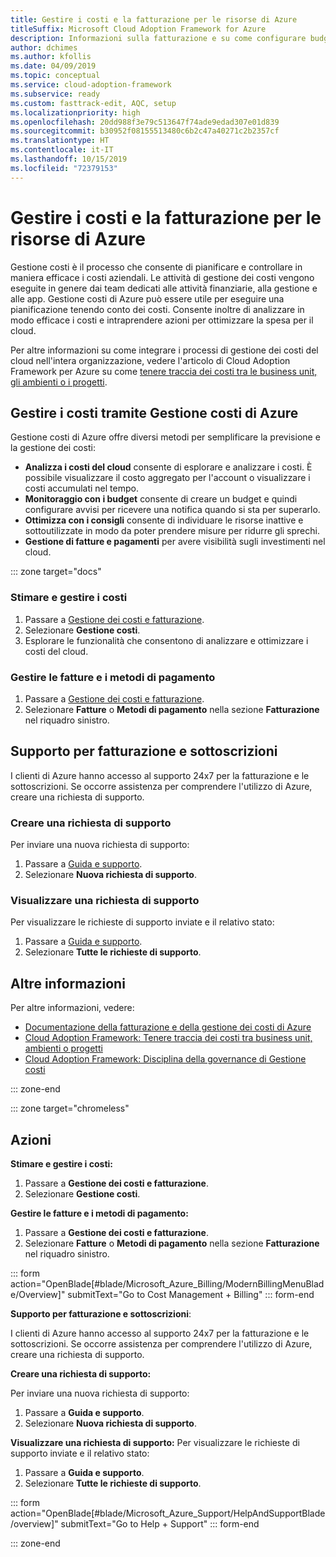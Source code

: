 ```yaml
---
title: Gestire i costi e la fatturazione per le risorse di Azure
titleSuffix: Microsoft Cloud Adoption Framework for Azure
description: Informazioni sulla fatturazione e su come configurare budget e pagamenti per le risorse di Azure.
author: dchimes
ms.author: kfollis
ms.date: 04/09/2019
ms.topic: conceptual
ms.service: cloud-adoption-framework
ms.subservice: ready
ms.custom: fasttrack-edit, AQC, setup
ms.localizationpriority: high
ms.openlocfilehash: 20dd988f3e79c513647f74ade9edad307e01d839
ms.sourcegitcommit: b30952f08155513480c6b2c47a40271c2b2357cf
ms.translationtype: HT
ms.contentlocale: it-IT
ms.lasthandoff: 10/15/2019
ms.locfileid: "72379153"
---
```

# <a name="manage-costs-and-billing-for-your-azure-resources"></a>Gestire i costi e la fatturazione per le risorse di Azure

Gestione costi è il processo che consente di pianificare e controllare in maniera efficace i costi aziendali. Le attività di gestione dei costi vengono eseguite in genere dai team dedicati alle attività finanziarie, alla gestione e alle app. Gestione costi di Azure può essere utile per eseguire una pianificazione tenendo conto dei costi. Consente inoltre di analizzare in modo efficace i costi e intraprendere azioni per ottimizzare la spesa per il cloud.

Per altre informazioni su come integrare i processi di gestione dei costi del cloud nell'intera organizzazione, vedere l'articolo di Cloud Adoption Framework per Azure su come [tenere traccia dei costi tra le business unit, gli ambienti o i progetti](../azure-best-practices/track-costs.md).

## <a name="manage-your-costs-with-azure-cost-management"></a>Gestire i costi tramite Gestione costi di Azure

Gestione costi di Azure offre diversi metodi per semplificare la previsione e la gestione dei costi:

- **Analizza i costi del cloud** consente di esplorare e analizzare i costi. È possibile visualizzare il costo aggregato per l'account o visualizzare i costi accumulati nel tempo.
- **Monitoraggio con i budget** consente di creare un budget e quindi configurare avvisi per ricevere una notifica quando si sta per superarlo.
- **Ottimizza con i consigli** consente di individuare le risorse inattive e sottoutilizzate in modo da poter prendere misure per ridurre gli sprechi.
- **Gestione di fatture e pagamenti** per avere visibilità sugli investimenti nel cloud.

::: zone target="docs"

### <a name="predict-and-manage-costs"></a>Stimare e gestire i costi

1. Passare a [Gestione dei costi e fatturazione](https://portal.azure.com/#blade/Microsoft_Azure_Billing/ModernBillingMenuBlade/Overview).
1. Selezionare **Gestione costi**.
1. Esplorare le funzionalità che consentono di analizzare e ottimizzare i costi del cloud.

### <a name="manage-invoices-and-payment-methods"></a>Gestire le fatture e i metodi di pagamento

1. Passare a [Gestione dei costi e fatturazione](https://portal.azure.com/#blade/Microsoft_Azure_Billing/ModernBillingMenuBlade/Overview).
1. Selezionare **Fatture** o **Metodi di pagamento** nella sezione **Fatturazione** nel riquadro sinistro.

## <a name="billing-and-subscription-support"></a>Supporto per fatturazione e sottoscrizioni

I clienti di Azure hanno accesso al supporto 24x7 per la fatturazione e le sottoscrizioni. Se occorre assistenza per comprendere l'utilizzo di Azure, creare una richiesta di supporto.

### <a name="create-a-support-request"></a>Creare una richiesta di supporto

Per inviare una nuova richiesta di supporto:

1. Passare a [Guida e supporto](https://portal.azure.com/#blade/Microsoft_Azure_Support/HelpAndSupportBlade/overview).
1. Selezionare **Nuova richiesta di supporto**.

### <a name="view-a-support-request"></a>Visualizzare una richiesta di supporto

Per visualizzare le richieste di supporto inviate e il relativo stato:

1. Passare a [Guida e supporto](https://portal.azure.com/#blade/Microsoft_Azure_Support/HelpAndSupportBlade/overview).
1. Selezionare **Tutte le richieste di supporto**.

## <a name="learn-more"></a>Altre informazioni

Per altre informazioni, vedere:

- [Documentazione della fatturazione e della gestione dei costi di Azure](https://docs.microsoft.com/azure/billing)
- [Cloud Adoption Framework: Tenere traccia dei costi tra business unit, ambienti o progetti](../azure-best-practices/track-costs.md)
- [Cloud Adoption Framework: Disciplina della governance di Gestione costi](../../govern/cost-management/index.md)

::: zone-end

::: zone target="chromeless"

## <a name="actions"></a>Azioni

**Stimare e gestire i costi:**

1. Passare a **Gestione dei costi e fatturazione**.
1. Selezionare **Gestione costi**.

**Gestire le fatture e i metodi di pagamento:**

1. Passare a **Gestione dei costi e fatturazione**.
1. Selezionare **Fatture** o **Metodi di pagamento** nella sezione **Fatturazione** nel riquadro sinistro.

::: form action="OpenBlade[#blade/Microsoft_Azure_Billing/ModernBillingMenuBlade/Overview]" submitText="Go to Cost Management + Billing" ::: form-end

**Supporto per fatturazione e sottoscrizioni**:

I clienti di Azure hanno accesso al supporto 24x7 per la fatturazione e le sottoscrizioni. Se occorre assistenza per comprendere l'utilizzo di Azure, creare una richiesta di supporto.

**Creare una richiesta di supporto:**

Per inviare una nuova richiesta di supporto:

1. Passare a **Guida e supporto**.
2. Selezionare **Nuova richiesta di supporto**.

**Visualizzare una richiesta di supporto:** Per visualizzare le richieste di supporto inviate e il relativo stato:

1. Passare a **Guida e supporto**.
2. Selezionare **Tutte le richieste di supporto**.

::: form action="OpenBlade[#blade/Microsoft_Azure_Support/HelpAndSupportBlade/overview]" submitText="Go to Help + Support" ::: form-end

::: zone-end
